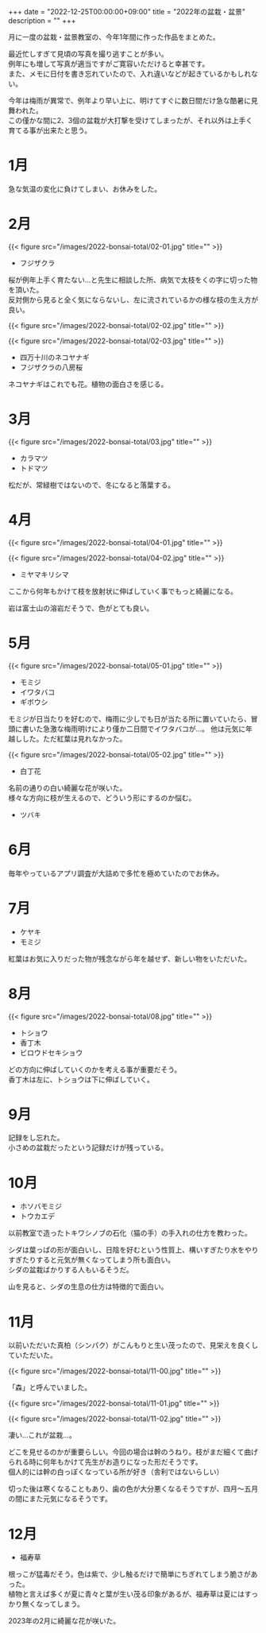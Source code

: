 +++
date = "2022-12-25T00:00:00+09:00"
title = "2022年の盆栽・盆景"
description = ""
+++

月に一度の盆栽・盆景教室の、今年1年間に作った作品をまとめた。

最近忙しすぎて見頃の写真を撮り逃すことが多い。  
例年にも増して写真が適当ですがご寛容いただけると幸甚です。  
また、メモに日付を書き忘れていたので、入れ違いなどが起きているかもしれない。

今年は梅雨が異常で、例年より早い上に、明けてすぐに数日間だけ急な酷暑に見舞われた。  
この僅かな間に2、3個の盆栽が大打撃を受けてしまったが、それ以外は上手く育てる事が出来たと思う。

# 1月
急な気温の変化に負けてしまい、お休みをした。

# 2月
{{< figure src="/images/2022-bonsai-total/02-01.jpg" title="" >}}

* フジザクラ

桜が例年上手く育たない…と先生に相談した所、病気で太枝をくの字に切った物を頂いた。  
反対側から見ると全く気にならないし、左に流されているかの様な枝の生え方が良い。

{{< figure src="/images/2022-bonsai-total/02-02.jpg" title="" >}}

{{< figure src="/images/2022-bonsai-total/02-03.jpg" title="" >}}

* 四万十川のネコヤナギ
* フジザクラの八房桜

ネコヤナギはこれでも花。植物の面白さを感じる。

# 3月
{{< figure src="/images/2022-bonsai-total/03.jpg" title="" >}}

- カラマツ
- トドマツ

松だが、常緑樹ではないので、冬になると落葉する。

# 4月
{{< figure src="/images/2022-bonsai-total/04-01.jpg" title="" >}}

{{< figure src="/images/2022-bonsai-total/04-02.jpg" title="" >}}

* ミヤマキリシマ

ここから何年もかけて枝を放射状に伸ばしていく事でもっと綺麗になる。

岩は富士山の溶岩だそうで、色がとても良い。

# 5月

{{< figure src="/images/2022-bonsai-total/05-01.jpg" title="" >}}

* モミジ
* イワタバコ
* ギボウシ

モミジが日当たりを好むので、梅雨に少しでも日が当たる所に置いていたら、冒頭に書いた急激な梅雨明けにより僅か二日間でイワタバコが…。
他は元気に年越しした。ただ紅葉は見れなかった。

{{< figure src="/images/2022-bonsai-total/05-02.jpg" title="" >}}

* 白丁花

名前の通りの白い綺麗な花が咲いた。  
様々な方向に枝が生えるので、どういう形にするのか悩む。

* ツバキ

# 6月

毎年やっているアプリ調査が大詰めで多忙を極めていたのでお休み。

# 7月

* ケヤキ
* モミジ

紅葉はお気に入りだった物が残念ながら年を越せず、新しい物をいただいた。

# 8月
{{< figure src="/images/2022-bonsai-total/08.jpg" title="" >}}

* トショウ
* 香丁木
* ビロウドセキショウ

どの方向に伸ばしていくのかを考える事が重要だそう。  
香丁木は左に、トショウは下に伸ばしていく。

# 9月
記録をし忘れた。  
小さめの盆栽だったという記録だけが残っている。

# 10月
* ホソバモミジ
* トウカエデ

以前教室で造ったトキワシノブの石化（猫の手）の手入れの仕方を教わった。

シダは葉っぱの形が面白いし、日陰を好むという性質上、構いすぎたり水をやりすぎたりすると元気が無くなってしまう所も面白い。  
シダの盆栽ばかりする人もいるそうだ。

山を見ると、シダの生息の仕方は特徴的で面白い。

# 11月

以前いただいた真柏（シンパク）がこんもりと生い茂ったので、見栄えを良くしていただいた。

{{< figure src="/images/2022-bonsai-total/11-00.jpg" title="" >}}

「森」と呼んでいました。

{{< figure src="/images/2022-bonsai-total/11-01.jpg" title="" >}}

{{< figure src="/images/2022-bonsai-total/11-02.jpg" title="" >}}

凄い…これが盆栽…。  

どこを見せるのかが重要らしい。今回の場合は幹のうねり。枝がまだ細くて曲げられる時に何年もかけて先生がお造りになった形だそうです。  
個人的には幹の白っぽくなっている所が好き（舎利ではないらしい）

切った後は寒くなることもあり、歯の色が大分悪くなるそうですが、四月〜五月の間にまた元気になるそうです。

# 12月

* 福寿草

根っこが猛毒だそう。色は紫で、少し触るだけで簡単にちぎれてしまう脆さがあった。  
植物と言えば多くが夏に青々と葉が生い茂る印象があるが、福寿草は夏にはすっかり無くなってしまう。

2023年の2月に綺麗な花が咲いた。